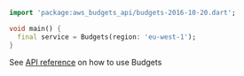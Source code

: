 ```dart
import 'package:aws_budgets_api/budgets-2016-10-20.dart';

void main() {
  final service = Budgets(region: 'eu-west-1');
}
```

See [API reference](https://pub.dev/documentation/aws_budgets_api/latest/budgets-2016-10-20/Budgets-class.html) on how to use Budgets
